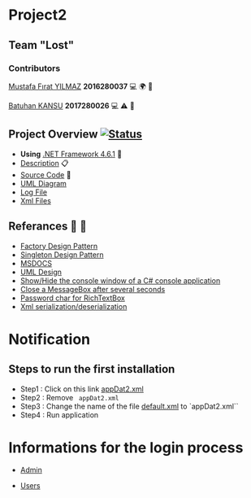 # Project2

## Team "Lost"

### Contributors 
[Mustafa Fırat YILMAZ](https://github.com/Kite1717)  **2016280037** 💻 🌍 🎨 

[Batuhan KANSU](https://github.com/bkansu) **2017280026** 💻 ⚠️ 📆 

## Project Overview  [![Status](https://img.shields.io/badge/Status-completed-blue.svg)](https://github.com/DokuzEylulCsc/proje2-lost/commits/master)
- **Using** [.NET Framework 4.6.1](https://www.microsoft.com/en-us/download/details.aspx?id=49981) 🔧
- [Description](https://github.com/DokuzEylulCsc/proje2-lost/blob/master/DESCRIPTION.md) 📋 
- [Source Code](https://github.com/DokuzEylulCsc/proje2-lost/tree/master/Project2) 🐛 
- [UML Diagram](https://github.com/DokuzEylulCsc/proje2-lost/blob/master/UML%20Class%20Diagram/UML%20Class%20Diagram.pdf)
- [Log File](https://github.com/DokuzEylulCsc/proje2-lost/tree/master/Project2/bin/Debug/LogsFile)
- [Xml Files](https://github.com/DokuzEylulCsc/proje2-lost/tree/master/Project2/bin/Debug/Data)


## Referances  📖 👀 
- [Factory Design Pattern](https://dzone.com/articles/factory-method-design-pattern)
- [Singleton Design Pattern](https://www.geeksforgeeks.org/singleton-design-pattern/)
 - [MSDOCS](https://docs.microsoft.com/tr-tr/)
 - [UML Design](https://products.office.com/tr-tr/visio/flowchart-software)
 - [Show/Hide the console window of a C# console application](https://stackoverflow.com/questions/3571627/show-hide-the-console-window-of-a-c-sharp-console-application)
 - [Close a MessageBox after several seconds](https://stackoverflow.com/questions/14522540/close-a-messagebox-after-several-seconds)
 - [Password char for RichTextBox](https://stackoverflow.com/questions/4451592/password-char-for-richtextbox)
 - [Xml serialization/deserialization](https://www.youtube.com/watch?v=jbwjbbc5PjI&t=814s)
 
 # Notification
 ## Steps to run the first installation
 * Step1 : Click on this link [appDat2.xml](https://github.com/DokuzEylulCsc/proje2-lost/blob/master/Project2/bin/Debug/Data/appData2.xml)
 * Step2 : Remove `` appDat2.xml``
 * Step3 : Change the name of the file [default.xml](https://github.com/DokuzEylulCsc/proje2-lost/blob/master/Project2/bin/Debug/Data/default.xml) to `appDat2.xml``
 * Step4 : Run application
 # Informations for the login process

* [Admin](https://github.com/DokuzEylulCsc/proje2-lost/blob/master/Info/AdminInfo.txt)
 
* [Users](https://github.com/DokuzEylulCsc/proje2-lost/blob/master/Info/Users.txt)
